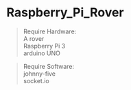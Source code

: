 # Raspberry_Pi_Rover

>Require Hardware: <br>
A rover <br>
Raspberry Pi 3 <br>
arduino UNO <br>


>Require  Software:<br>
johnny-five <br>
socket.io <br>
